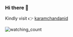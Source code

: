 ### Hi there 👋

Kindly visit 👉 [karamchandanid](https://github.com/karamchandanid)

<img src="https://komarev.com/ghpvc/?username=karamchandani&color=brightgreen" alt="watching_count" />
<!--
**karamchandani/karamchandani** is a ✨ _special_ ✨ repository because its `README.md` (this file) appears on your GitHub profile.

Here are some ideas to get you started:

- 🔭 I’m currently working on ...
- 🌱 I’m currently learning ...
- 👯 I’m looking to collaborate on ...
- 🤔 I’m looking for help with ...
- 💬 Ask me about ...
- 📫 How to reach me: ...
- 😄 Pronouns: ...
- ⚡ Fun fact: ...
-->
